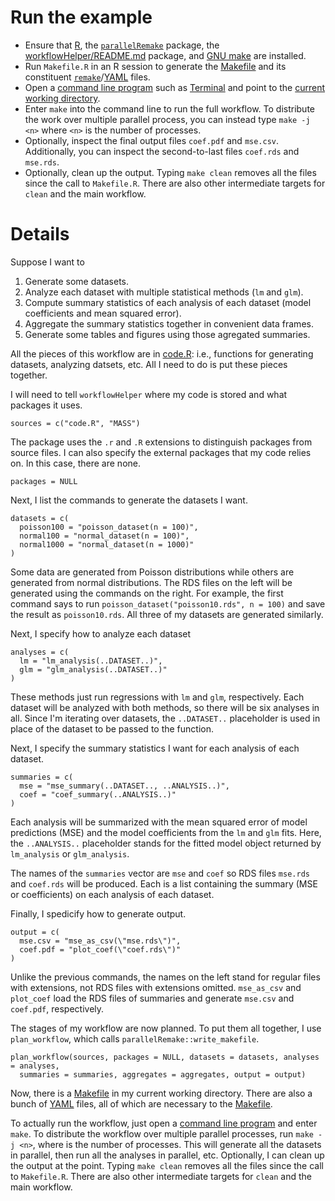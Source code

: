 # Run the example

- Ensure that [R](https://www.r-project.org/), the [`parallelRemake`](https://github.com/wlandau/parallelRemake/) package, the [workflowHelper/README.md](https://github.com/wlandau/workflowHelper/blob/master/README.md) package, and [GNU make](https://www.gnu.org/software/make/) are installed.
- Run `Makefile.R` in an R session to generate the [Makefile](https://www.gnu.org/software/make/) and its constituent [`remake`](https://github.com/richfitz/remake)/[YAML](http://yaml.org/) files.
- Open a [command line program](http://linuxcommand.org/) such as [Terminal](https://en.wikipedia.org/wiki/Terminal_%28OS_X%29) and point to the [current working directory](http://www.linfo.org/cd.html).
- Enter `make` into the command line to run the full workflow. To distribute the work over multiple parallel process, you can instead type `make -j <n>` where `<n>` is the number of processes.
- Optionally, inspect the final output files `coef.pdf` and `mse.csv`. Additionally, you can inspect the second-to-last files `coef.rds` and `mse.rds`.
- Optionally, clean up the output. Typing `make clean` removes all the files since the call to `Makefile.R`. There are also other intermediate targets for `clean` and the main workflow.

# Details

Suppose I want to 

1. Generate some datasets.
2. Analyze each dataset with multiple statistical methods (`lm` and `glm`).
3. Compute summary statistics of each analysis of each dataset (model coefficients and mean squared error).
4. Aggregate the summary statistics together in convenient data frames.
5. Generate some tables and figures using those agregated summaries.

All the pieces of this workflow are in [code.R]("https://github.com/wlandau/workflowHelper/blob/master/example/code.R"): i.e., functions for generating datasets, analyzing datsets, etc. All I need to do is put these pieces together.

I will need to tell `workflowHelper` where my code is stored and what packages it uses.

```{r}
sources = c("code.R", "MASS")
```

The package uses the `.r` and `.R` extensions to distinguish packages from source files. I can also specify the external packages that my code relies on. In this case, there are none.

```{r}
packages = NULL
```

Next, I list the commands to generate the datasets I want.

```{r}
datasets = c(
  poisson100 = "poisson_dataset(n = 100)",
  normal100 = "normal_dataset(n = 100)",
  normal1000 = "normal_dataset(n = 1000)"
)
```

Some data are generated from Poisson distributions while others are generated from normal distributions. The RDS files on the left will be generated using the commands on the right. For example, the first command says to run `poisson_dataset("poisson10.rds", n = 100)` and save the result as `poisson10.rds`. All three of my datasets are generated similarly.

Next, I specify how to analyze each dataset

```{r}
analyses = c(
  lm = "lm_analysis(..DATASET..)",
  glm = "glm_analysis(..DATASET..)"
)
```

These methods just run regressions with `lm` and `glm`, respectively. Each dataset will be analyzed with both methods, so there will be six analyses in all. Since I'm iterating over datasets, the `..DATASET..` placeholder is used in place of the dataset to be passed to the function.

Next, I specify the summary statistics I want for each analysis of each dataset. 

```{r}
summaries = c(
  mse = "mse_summary(..DATASET.., ..ANALYSIS..)",
  coef = "coef_summary(..ANALYSIS..)"
)
```

Each analysis will be summarized with the mean squared error of model predictions (MSE) and the model coefficients from the `lm` and `glm` fits. Here, the `..ANALYSIS..` placeholder stands for the fitted model object returned by `lm_analysis` or `glm_analysis`. 

The names of the `summaries` vector are `mse` and `coef` so RDS files `mse.rds` and `coef.rds` will be produced. Each is a list containing the summary (MSE or coefficients) on each analysis of each dataset.


Finally, I spedicify how to generate output.

```{r}
output = c(
  mse.csv = "mse_as_csv(\"mse.rds\")",
  coef.pdf = "plot_coef(\"coef.rds\")"
)
```

Unlike the previous commands, the names on the left stand for regular files with extensions, not RDS files with extensions omitted. `mse_as_csv` and `plot_coef` load the RDS files of summaries and generate `mse.csv` and `coef.pdf`, respectively.

The stages of my workflow are now planned. To put them all together, I use `plan_workflow`, which calls `parallelRemake::write_makefile`.

```{r}
plan_workflow(sources, packages = NULL, datasets = datasets, analyses = analyses, 
  summaries = summaries, aggregates = aggregates, output = output)
```

Now, there is a [Makefile](https://www.gnu.org/software/make/) in my current working directory. There are also a bunch of  [YAML](http://yaml.org/) files, all of which are necessary to the [Makefile](https://www.gnu.org/software/make/). 

To actually run the workflow, just open a [command line program](http://linuxcommand.org/) and enter `make`. To distribute the workflow over multiple parallel processes, run `make -j <n>`, where <n> is the number of processes. This will generate all the datasets in parallel, then run all the analyses in parallel, etc. Optionally, I can clean up the output at the point. Typing `make clean` removes all the files since the call to `Makefile.R`. There are also other intermediate targets for `clean` and the main workflow.